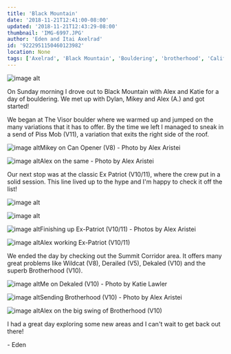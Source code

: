 ```yaml
---
title: 'Black Mountain'
date: '2018-11-21T12:41:00-08:00'
updated: '2018-11-21T12:43:29-08:00'
thumbnail: 'IMG-6997.JPG'
author: 'Eden and Itai Axelrad'
id: '9222951150460123982'
location: None
tags: ['Axelrad', 'Black Mountain', 'Bouldering', 'brotherhood', 'California', 'Climbing', 'ex patriot', 'granite']
---
```


![image alt](/images/IMG-6997.JPG)

On Sunday morning I drove out to Black Mountain with Alex and Katie for a day of bouldering. We met up with Dylan, Mikey and Alex (A.) and got started!

We began at The Visor boulder where we warmed up and jumped on the many variations that it has to offer. By the time we left I managed to sneak in a send of Piss Mob (V11), a variation that exits the right side of the roof.

![image alt](/images/Bishop_11_03_18_00038.jpg)Mikey on Can Opener (V8) - Photo by Alex Aristei

![image alt](/images/Bishop_11_03_18_00035.jpg)Alex on the same - Photo by Alex Aristei

Our next stop was at the classic Ex Patriot (V10/11), where the crew put in a solid session. This line lived up to the hype and I'm happy to check it off the list!

![image alt](/images/Bishop_11_03_18_00060.jpg)

![image alt](/images/Bishop_11_03_18_00063.jpg)

![image alt](/images/Bishop_11_03_18_00068.jpg)Finishing up Ex-Patriot (V10/11) - Photos by Alex Aristei

![image alt](/images/IMG-6970.JPG)Alex working Ex-Patriot (V10/11)

We ended the day by checking out the Summit Corridor area. It offers many great problems like Wildcat (V8), Derailed (V5), Dekaled (V10) and the superb Brotherhood (V10).

![image alt](/images/IMG-6987.JPG)Me on Dekaled (V10) - Photo by Katie Lawler

![image alt](/images/Bishop_11_03_18_00330%202.jpg)Sending Brotherhood (V10) - Photo by Alex Aristei

![image alt](/images/IMG-6999.JPG)Alex on the big swing of Brotherhood (V10)

I had a great day exploring some new areas and I can't wait to get back out there!

\- Eden
